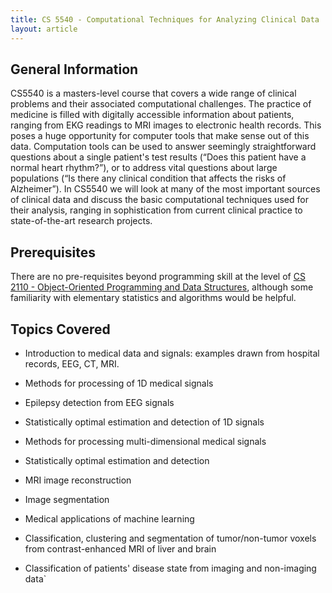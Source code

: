 ```yaml
---
title: CS 5540 - Computational Techniques for Analyzing Clinical Data
layout: article
---
```




## General Information

CS5540 is a masters-level course that covers a wide range of clinical problems and their associated computational challenges. The practice of medicine is filled with digitally accessible information about patients, ranging from EKG readings to MRI images to electronic health records. This poses a huge opportunity for computer tools that make sense out of this data. Computation tools can be used to answer seemingly straightforward questions about a single patient's test results (“Does this patient have a normal heart rhythm?”), or to address vital questions about large populations (“Is there any clinical condition that affects the risks of Alzheimer”). In CS5540 we will look at many of the most important sources of clinical data and discuss the basic computational techniques used for their analysis, ranging in sophistication from current clinical practice to state-of-the-art research projects.



## Prerequisites

There are no pre-requisites beyond programming skill at the level of [CS 2110 - Object-Oriented Programming and Data Structures](https://github.com/mrkev/Official-CS-Wiki/blob/master/classes/CS2110.md), although some familiarity with elementary statistics and algorithms would be helpful.



## Topics Covered

 - Introduction to medical data and signals: examples drawn from hospital records, EEG, CT, MRI.

 - Methods for processing of 1D medical signals

 - Epilepsy detection from EEG signals

 - Statistically optimal estimation and detection of 1D signals

 - Methods for processing multi-dimensional medical signals

 - Statistically optimal estimation and detection

 - MRI image reconstruction

 - Image segmentation

 - Medical applications of machine learning

 - Classification, clustering and segmentation of tumor/non-tumor voxels from contrast-enhanced MRI of liver and brain

 - Classification of patients' disease state from imaging and non-imaging data`
